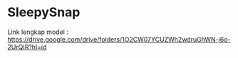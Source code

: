 # SleepySnap

Link lengkap model : https://drive.google.com/drive/folders/1O2CW07YCUZWh2wdruGhWN-j6o-2UrQIR?hl=id
